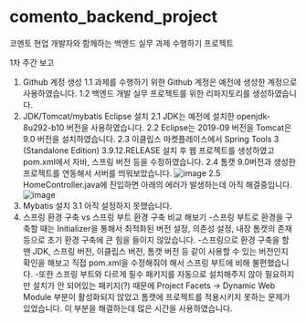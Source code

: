 # comento_backend_project
코멘토 현업 개발자와 함께하는 백엔드 실무 과제 수행하기 프로젝트


1차 주간 보고

1.	Github 계정 생성
  1.1	과제를 수행하기 위한 Github 계정은 예전에 생성한 계정으로 사용하였습니다. 
  1.2	백엔드 개발 실무 프로젝트를 위한 리파지토리를 생성하였습니다.
2.	JDK/Tomcat/mybatis Eclipse 설치
  2.1	JDK는 예전에 설치한 openjdk-8u292-b10 버전을 사용하였습니다.
  2.2	Eclipse는 2019-09 버전을 Tomcat은 9.0 버전을 설치하였습니다.
  2.3	이클립스 마켓플레이스에서 Spring Tools 3 (Standalone Edition) 3.9.12.RELEASE 설치 후 웹 프로젝트를 생성하였고 pom.xml에서 자바, 스프링 버전 등을 수정하였습니다.
  2.4	톰캣 9.0버전과 생성한 프로젝트를 연동해서 서버를 띄워보았습니다.
  ![image](https://user-images.githubusercontent.com/74872542/212348734-f9310236-9674-486e-985b-2e221615229f.png)
  2.5	HomeController.java에 진입하면 아래의 에러가 발생하는데 아직 해결중입니다.
  ![image](https://user-images.githubusercontent.com/74872542/212348795-a2607f89-73ae-4064-b138-e06025fae46e.png)
3.	Mybatis 설치
  3.1 아직 설정하지 못했습니다.
4.	스프링 환경 구축 vs 스프링 부트 환경 구축 비교 해보기
  -스프링 부트로 환경을 구축할 때는 Initializer을 통해서 최적화된 버전 설정, 의존성 설정, 내장 톰캣의 존재 등으로 초기 환경 구축에 큰 힘을 들이지 않았습니다.
  -스프링으로 환경 구축을 할 땐 JDK, 스프링 버전, 이클립스 버전, 톰캣 버전 등 같이 사용할 수 있는 버전인지 확인을 해보고 직접 pom.xml을 수정해줘야 해서 스프링 부트에 비해 불편했습니다. 
  -또한 스프링 부트와 다르게 필수 패키지를 자동으로 설치해주지 않아 필요하지만 설치가 안 되어있는 패키지(?) 때문에 Project Facets -> Dynamic Web Module 부분이 활성화되지 않았고 톰캣에 프로젝트를 적용시키지 못하는 문제가 있었습니다. 이 부분을 해결하는데 많은 시간을 사용하였습니다.


